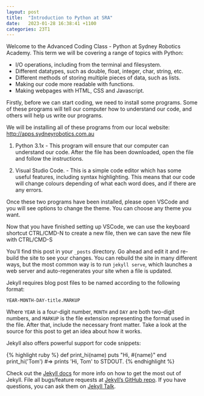 ```yaml
---
layout: post
title:  "Introduction to Python at SRA"
date:   2023-01-28 16:38:41 +1100
categories: 23T1
---
```

Welcome to the Advanced Coding Class - Python at Sydney Robotics Academy. This term we will be covering a range of topics with Python:
  - I/O operations, including from the terminal and filesystem.
  - Different datatypes, such as double, float, integer, char, string, etc.
  - Different methods of storing multiple pieces of data, such as lists.
  - Making our code more readable with functions.
  - Making webpages with HTML, CSS and Javascript.

Firstly, before we can start coding, we need to install some programs. Some of these programs will tell our computer how to understand our code, and others will help us write our programs.

We will be installing all of these programs from our local website: <http://apps.sydneyrobotics.com.au>
  1. Python 3.1x - This program will ensure that our computer can understand our code. After the file has been downloaded, open the file and follow the instructions.

  2. Visual Studio Code. - This is a simple code editor which has some useful
     features, including syntax highlighting. This means that our code will 
     change colours depending of what each word does, and if there are any 
     errors.


Once these two programs have been installed, please open VSCode and you will
see options to change the theme. You can choose any theme you want.

Now that you have finished setting up VSCode, we can use the keyboard shortcut
CTRL/CMD-N to create a new file, then we can save the new file with 
CTRL/CMD-S



You’ll find this post in your `_posts` directory. Go ahead and edit it and re-build the site to see your changes. You can rebuild the site in many different ways, but the most common way is to run `jekyll serve`, which launches a web server and auto-regenerates your site when a file is updated.

Jekyll requires blog post files to be named according to the following format:

`YEAR-MONTH-DAY-title.MARKUP`

Where `YEAR` is a four-digit number, `MONTH` and `DAY` are both two-digit numbers, and `MARKUP` is the file extension representing the format used in the file. After that, include the necessary front matter. Take a look at the source for this post to get an idea about how it works.

Jekyll also offers powerful support for code snippets:

{% highlight ruby %}
def print_hi(name)
  puts "Hi, #{name}"
end
print_hi('Tom')
#=> prints 'Hi, Tom' to STDOUT.
{% endhighlight %}

Check out the [Jekyll docs][jekyll-docs] for more info on how to get the most out of Jekyll. File all bugs/feature requests at [Jekyll’s GitHub repo][jekyll-gh]. If you have questions, you can ask them on [Jekyll Talk][jekyll-talk].

[jekyll-docs]: https://jekyllrb.com/docs/home
[jekyll-gh]:   https://github.com/jekyll/jekyll
[jekyll-talk]: https://talk.jekyllrb.com/
